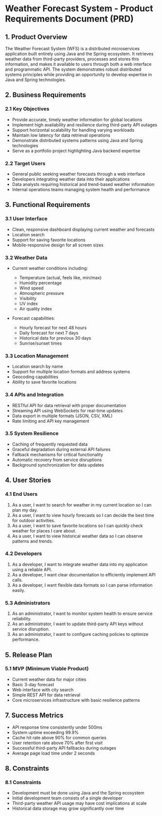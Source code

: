 # Weather Forecast System - Product Requirements Document (PRD)

## 1. Product Overview

The Weather Forecast System (WFS) is a distributed microservices application built entirely using Java and the Spring ecosystem. It retrieves weather data from third-party providers, processes and stores this information, and makes it available to users through both a web interface and programmatic API. The system demonstrates robust distributed systems principles while providing an opportunity to develop expertise in Java and Spring technologies.

## 2. Business Requirements

### 2.1 Key Objectives

- Provide accurate, timely weather information for global locations
- Implement high availability and resilience during third-party API outages
- Support horizontal scalability for handling varying workloads
- Maintain low latency for data retrieval operations
- Demonstrate distributed systems patterns using Java and Spring technologies
- Serve as a portfolio project highlighting Java backend expertise

### 2.2 Target Users

- General public seeking weather forecasts through a web interface
- Developers integrating weather data into their applications
- Data analysts requiring historical and trend-based weather information
- Internal operations teams managing system health and performance

## 3. Functional Requirements

### 3.1 User Interface

- Clean, responsive dashboard displaying current weather and forecasts
- Location search
- Support for saving favorite locations
- Mobile-responsive design for all screen sizes

### 3.2 Weather Data

- Current weather conditions including:
  - Temperature (actual, feels like, min/max)
  - Humidity percentage
  - Wind speed
  - Atmospheric pressure
  - Visibility
  - UV index
  - Air quality index

- Forecast capabilities:
  - Hourly forecast for next 48 hours
  - Daily forecast for next 7 days
  - Historical data for previous 30 days
  - Sunrise/sunset times

### 3.3 Location Management

- Location search by name
- Support for multiple location formats and address systems
- Geocoding capabilities
- Ability to save favorite locations

### 3.4 APIs and Integration

- RESTful API for data retrieval with proper documentation
- Streaming API using WebSockets for real-time updates
- Data export in multiple formats (JSON, CSV, XML)
- Rate limiting and API key management

### 3.5 System Resilience

- Caching of frequently requested data
- Graceful degradation during external API failures
- Fallback mechanisms for critical functionality
- Automatic recovery from service disruptions
- Background synchronization for data updates

## 4. User Stories

### 4.1 End Users

1. As a user, I want to search for weather in my current location so I can plan my day.
2. As a user, I want to view hourly forecasts so I can decide the best time for outdoor activities.
3. As a user, I want to save favorite locations so I can quickly check weather for places I care about.
4. As a user, I want to view historical weather data so I can observe patterns and trends.

### 4.2 Developers

1. As a developer, I want to integrate weather data into my application using a reliable API.
2. As a developer, I want clear documentation to efficiently implement API calls.
3. As a developer, I want flexible data formats so I can parse information easily.

### 5.3 Administrators

1. As an administrator, I want to monitor system health to ensure service reliability.
2. As an administrator, I want to update third-party API keys without service disruption.
3. As an administrator, I want to configure caching policies to optimize performance.

## 5. Release Plan

### 5.1 MVP (Minimum Viable Product)

- Current weather data for major cities
- Basic 3-day forecast
- Web interface with city search
- Simple REST API for data retrieval
- Core microservices infrastructure with basic resilience patterns

## 7. Success Metrics

- API response time consistently under 500ms
- System uptime exceeding 99.9%
- Cache hit rate above 90% for common queries
- User retention rate above 70% after first visit
- Successful third-party API fallbacks during outages
- Average page load time under 2 seconds

## 8. Constraints

### 8.1 Constraints

- Development must be done using Java and the Spring ecosystem
- Initial development team consists of a single developer
- Third-party weather API usage may have cost implications at scale
- Historical data storage may grow significantly over time
